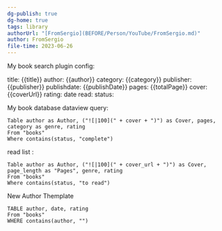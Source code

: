 ```yaml
---
dg-publish: true
dg-home: true
tags: library 
authorUrl: "[FromSergio](BEFORE/Person/YouTube/FromSergio.md)"
author: FromSergio
file-time: 2023-06-26
---
```


My book search plugin config:

title: {{title}}
author: {{author}}
category: {{category}}
publisher: {{publisher}}
publishdate: {{publishDate}}
pages: {{totalPage}}
cover: {{coverUrl}}
rating:
date read:
status:

My book database dataview query: 

```dataview
Table author as Author, ("![|100](" + cover + ")") as Cover, pages, category as genre, rating
From "books"
Where contains(status, "complete")
```

 read list :

```dataview
Table author as Author, ("![|100](" + cover_url + ")") as Cover, page_length as "Pages", genre, rating
From "books"
Where contains(status, "to read")
```

New Author Themplate 

```dataview
TABLE author, date, rating
From "books"
WHERE contains(author, "")
```
